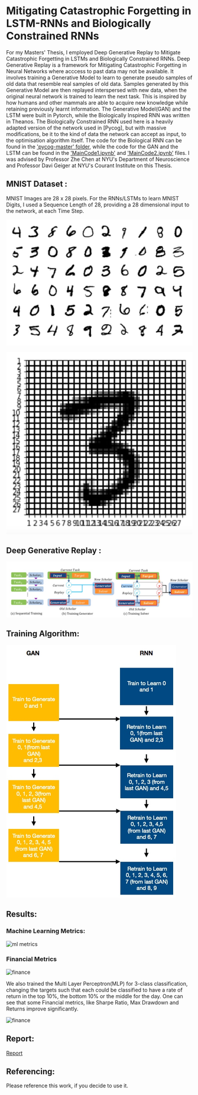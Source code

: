 # Mitigating Catastrophic Forgetting in LSTM-RNNs and Biologically Constrained RNNs

For my Masters' Thesis, I employed Deep Generative Replay to Mitigate Catastrophic Forgetting in LSTMs and Biologically Constrained RNNs. Deep Generative Replay is a framework for Mitigating Catastrophic Forgetting in Neural Networks where acccess to past data may not be available. It involves training a Generative Model to learn to generate pseudo samples of old data that resemble real samples of old data. Samples generated by this Generative Model are then replayed interspersed with new data, when the original neural network is trained to learn the next task. This is inspired by how humans and other mammals are able to acquire new knowledge while retaining previously learnt information. The Generative Model(GAN) and the LSTM were built in Pytorch, while the Biologically Inspired RNN was written in Theanos. The Biologically Constrained RNN used here is a heavily adapted version of the network used in [Pycog], but with massive modifications, be it to the kind of data the network can accept as input, to the optimisation algorithm itself. The code for the Biological RNN can be found in the ['pycog-master' folder](pycog-master), while the code for the GAN and the LSTM can be found in the ['MainCode1.ipynb'](MainCode1.ipynb) and ['MainCode2.ipynb'](MainCode2.ipynb) files. I was advised by Professor Zhe Chen at NYU's Department of Neuroscience and Professor Davi Geiger at NYU's Courant Institute on this Thesis.


## MNIST Dataset :

MNIST Images are 28 x 28 pixels. For the RNNs/LSTMs to learn MNIST Digits, I used a Sequence Length of 28, providing a 28 dimensional input to the network, at each Time Step.

![mnist1](thesisimagesflowcharts/mnist1.jpeg)

![mnist4](thesisimagesflowcharts/mnist4.jpeg)


## Deep Generative Replay :

![DGR](thesisimagesflowcharts/dgr.jpeg)


## Training Algorithm:

![trainalgo](thesisimagesflowcharts/algo.jpeg)



## Results:

### Machine Learning Metrics:

![ml metrics](Images/ml_metrics.jpeg)

### Financial Metrics

![finance](Images/financial_metrics.jpeg)

We also trained the Multi Layer Perceptron(MLP) for 3-class classification, changing the targets such that each could be classified to have a rate of return in the top 10%, the bottom 10% or the middle for the day. One can see that some Financial metrics, like Sharpe Ratio, Max Drawdown and Returns improve significantly.

![finance](Images/3classification.jpeg)


## Report:

[Report](https://github.com/amartyap/Predicting-Stock-Returns-PTSA-Project/blob/master/Project%20Report_PTSA.pdf)


## Referencing:

Please reference this work, if you decide to use it.
